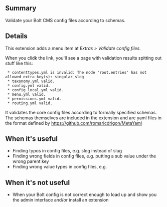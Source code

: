 ## Summary

Validate your Bolt CMS config files according to schemas.

## Details

This extension adds a menu item at *Extras > Validate config files*.

When you clidk the link, you'll see a page with validation results spitting out stuff like this:

```
 * contenttypes.yml is invalid: The node 'root.entries' has not allowed extra key(s): singular_slog
 * taxonomy.yml valid.
 * config.yml valid.
 * config_local.yml valid.
 * menu.yml valid.
 * permissions.yml valid.
 * routing.yml valid.
```

It validates the core config files according to formally specified schemas.  The schemas themselves are included in the extension and are yaml files in the format defined by https://github.com/romaricdrigon/MetaYaml

## When it's useful

 * Finding typos in config files, e.g. slog instead of slug
 * Finding wrong fields in config files, e.g. putting a sub value under the wrong parent key
 * Finding wrong value types in config files, e.g. 

## When it's not useful

 * When your Bolt config is not correct enough to load up and show you the admin interface and/or install an extension
